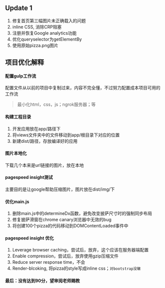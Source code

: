 ## Update 1
1. 修复首页第三幅图片未正确载入的问题
2. inline CSS, 消除CRP阻塞
3. 注册并恢复Google analytics功能
4. 优化queryselector为getElementBy
5. 使用原始pizza.png图片
## 项目优化解释
#### 配置gulp工作流
配置文件从以前的项目中复制过来，内容不完全懂，不过努力配置成本项目可用的工作流
>最小化html，css，js；ngrok服务器；等

#### 构建工程目录
1. 开发应用放在app/路径下
2. 将views文件夹中的文件移动到app/根目录下对应的位置
3. 新建dist/路径，存放编译好的应用
#### 图片本地化
下载几个本来是url链接的图片，放在本地
#### pagespeed insight测试
主要目的是让google帮助压缩图片，图片放在dist/img/下
#### 优化main.js
1. 删除main.js中的determineDx函数，避免改变披萨尺寸时的强制同步布局
2. 修复披萨滑窗在chrome canary浏览器中无效的bug
3. 将创建100个pizza的代码移动到DOMContentLoaded事件中

#### pagespeed insight 优化
1. Leverage browser caching，尝试后，放弃，这个应该在服务器端配置
2. Enable compression，尝试后，放弃使用gzip压缩文件
3. Reduce server response time，不会
4. Render-blcoking, 将pizza的style写成inline css；`对bootstrap没辙`
#### 最后：没有达到90分，望审阅老师赐教
